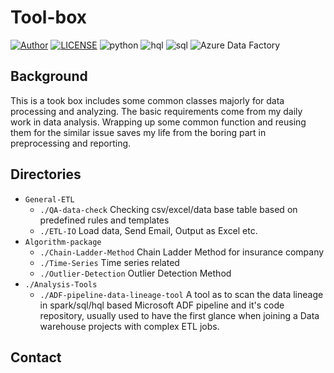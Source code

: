 # Tool-box
[![Author](https://img.shields.io/badge/Author-Shelley,Wang-red.svg "Author")](./Author "Author")
[![LICENSE](https://img.shields.io/github/license/10d1/tool-box?color=green&label=LICENSE "LICENSE")](./LICENSE "LICENSE")
![python](https://img.shields.io/badge/python-blue.svg "python")
![hql](https://img.shields.io/badge/hql-blue.svg "hql")
![sql](https://img.shields.io/badge/sql-blue.svg "sql")
![Azure Data Factory](https://img.shields.io/badge/AzureDataFactory-blue.svg "ADF")
## Background
This is a took box includes some common classes majorly for data processing and analyzing.
The basic requirements come from my daily work in data analysis.
Wrapping up some common function and reusing them for the similar issue saves my life from the boring part in preprocessing and reporting.

## Directories
- `General-ETL`
  - `./QA-data-check` Checking csv/excel/data base table based on predefined rules and templates
  - `./ETL-IO` Load data, Send Email, Output as Excel etc.
- `Algorithm-package`
  - `./Chain-Ladder-Method` Chain Ladder Method for insurance company
  - `./Time-Series` Time series related
  - `./Outlier-Detection` Outlier Detection Method
- `./Analysis-Tools`
  - `./ADF-pipeline-data-lineage-tool` A tool as to scan the data lineage in spark/sql/hql based Microsoft ADF pipeline and it's code repository, usually used to have the first glance when joining a Data warehouse projects with complex ETL jobs.

## Contact
